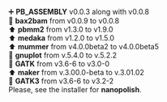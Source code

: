 :heavy_plus_sign: **PB_ASSEMBLY** v0.0.3 along with v0.0.8<br/>
:arrow_down_small: **bax2bam** from v0.0.9 to v0.0.8<br/>
:arrow_up: **pbmm2** from v1.3.0 to v1.9.0<br/>
:arrow_up: **medaka** from v1.2.0 to v1.5.0<br/>
:arrow_up: **mummer** from v4.0.0beta2 to v4.0.0beta5<br/>
:arrow_down_small: **gnuplot** from v.5.4.0 to v.5.2.2<br/>
:arrow_down_small: **GATK** from v3.6-6 to v3.0-0<br/>
:arrow_up: **maker** from v.3.00.0-beta to v.3.01.02<br/>
:arrow_down_small: **GATK3** from v3.6-6 to v3.2-2<br/>
Please, see the installer for **nanopolish**.

